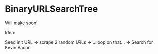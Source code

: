 # BinaryURLSearchTree
Will make soon!

Idea:

Seed init URL -> scrape 2 random URLs -> ...loop on that... -> Search for Kevin Bacon
